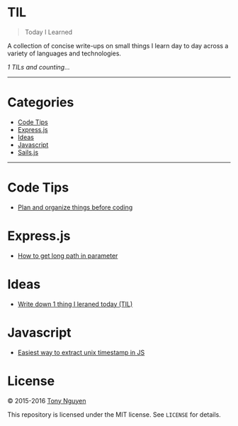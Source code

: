 # TIL

> Today I Learned

A collection of concise write-ups on small things I learn day to day across a variety of languages and technologies. 

_1 TILs and counting..._

---

# Categories
- [Code Tips](#code-tips)
- [Express.js](#expressjs)
- [Ideas](#ideas)
- [Javascript](#javascript)
- [Sails.js](#sails.js)

---
# Code Tips 
- [Plan and organize things before coding](/code-tips/organize.md)

# Express.js
- [How to get long path in parameter](/express.js/get-long-parameters.md)

# Ideas
- [Write down 1 thing I leraned today (TIL)](/ideas/til.md)

# Javascript
- [Easiest way to extract unix timestamp in JS](/javascript/unix-timestamp.md)


# License

© 2015-2016 [Tony Nguyen](http://www.tonyfreelance.com/)

This repository is licensed under the MIT license. See `LICENSE` for details.